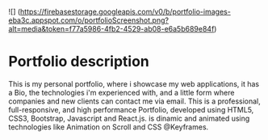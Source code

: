 ![] (https://firebasestorage.googleapis.com/v0/b/portfolio-images-eba3c.appspot.com/o/portfolioScreenshot.png?alt=media&token=f77a5986-4fb2-4529-ab08-e6a5b689e84f)

# Portfolio description

This is my personal portfolio, where i showcase my web applications, it has a Bio, the technologies i'm experienced with, and a little form where companies and new clients can contact me via email. This is a professional, full-responsive, and high performance Portfolio, developed using HTML5, CSS3, Bootstrap, Javascript and React.js. is dinamic and animated using technologies like Animation on Scroll and CSS @Keyframes.
